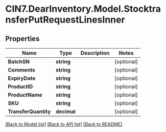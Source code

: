 # CIN7.DearInventory.Model.StocktransferPutRequestLinesInner

## Properties

| Name                 | Type        | Description | Notes      |
| -------------------- | ----------- | ----------- | ---------- |
| **BatchSN**          | **string**  |             | [optional] |
| **Comments**         | **string**  |             | [optional] |
| **ExpiryDate**       | **string**  |             | [optional] |
| **ProductID**        | **string**  |             | [optional] |
| **ProductName**      | **string**  |             | [optional] |
| **SKU**              | **string**  |             | [optional] |
| **TransferQuantity** | **decimal** |             | [optional] |

[[Back to Model list]](../README.md#documentation-for-models) [[Back to API list]](../README.md#documentation-for-api-endpoints) [[Back to README]](../README.md)
